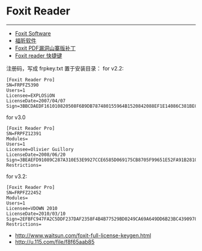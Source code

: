 
# Foxit Reader

----

* [Foxit Software](http://www.foxitsoftware.com/pdf/reader/)
* [福昕软件](http://www.fuxinsoftware.com.cn/)
* [Foxit PDF漏洞山寨版补丁](http://blog.est.im/archives/1942)
* [Foxit reader 快捷键](http://hi.baidu.com/jxde/blog/item/5b69a0c3ea44bf5eb319a885.html)

注册码，写成 frpkey.txt 置于安装目录：
for v2.2:

```
[Foxit Reader Pro]
SN=FRPFZ5390
Users=1
Licensee=EXPLOSiON
LicenseDate=2007/04/07
Sign=3BBCDAEDF161010820508F6B9DB787480155964B1520842088EF1E14086C381BEC27CAB41ECEFA2A
```

for v3.0

```
[Foxit Reader Pro]
SN=FRPFZ12391
Modules=
Users=1
Licensee=Olivier Guillory
LicenseDate=2008/06/20
Sign=3BEAEFD91089C287A310E53E9927CCE6585D069175CB8705F99651E52FA91B2810E81A0311201206
Restrictions=
```

for v3.2:

```
[Foxit Reader Pro]
SN=FRPFZ22452
Modules=
Users=1
Licensee=VDOWN 2010
LicenseDate=2010/03/10
Sign=2EFBFC947FA2C5DDF237DAF2358F4B4B77529BD0249CA69A649DD6B23BC43909783CAFF5EAAF2784
Restrictions=
```

* http://www.waitsun.com/foxit-full-license-keygen.html
* http://u.115.com/file/f8f65aab85
